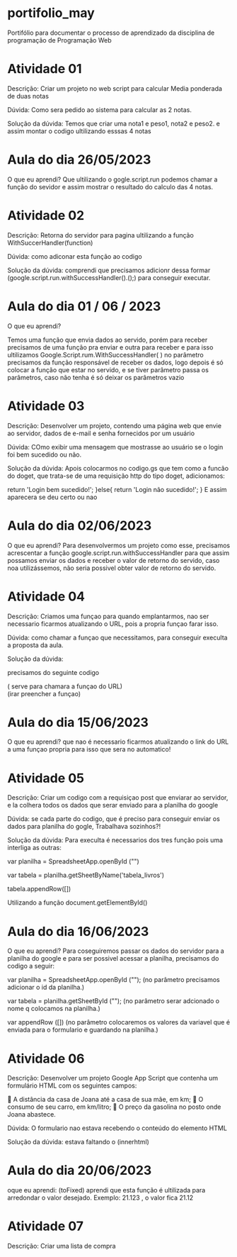 # portifolio_may
Portifólio para documentar o processo de aprendizado da disciplina de programação de Programação Web

<h1>Atividade 01</h1>

Descrição: Criar um projeto no web script para calcular Media ponderada de duas notas 

Dúvida: Como sera pedido ao sistema para calcular as 2 notas.

Solução da dúvida: Temos que criar uma nota1 e peso1, nota2 e peso2. e assim montar o codigo ultilizando esssas 4 notas 

<h1> Aula do dia   26/05/2023     </h1>

O que eu aprendi? Que ultilizando o gogle.script.run podemos chamar a função do sevidor e assim mostrar o resultado do calculo das 4 notas.


<h1>Atividade 02</h1>

Descrição: Retorna  do servidor para pagina ultilizando a função WithSuccerHandler(function)

Dúvida: como adiconar esta função ao codigo 

Solução da dúvida: comprendi que precisamos adicionr dessa formar  (google.script.run.withSuccessHandler().();) para conseguir executar.

<h1> Aula do dia   01 / 06 / 2023  </h1>

O que eu aprendi?

Temos uma função que envia dados ao servido, porém para receber precisamos de uma função pra enviar e outra para receber e para isso
ultilizamos Google.Script.rum.WithSuccessHandler( ) 
no parâmetro precisamos da função responsável de receber os dados, logo depois é só colocar a função que estar no servido, e se tiver parâmetro passa os parâmetros, caso não tenha é só deixar os parâmetros vazio


<h1>Atividade 03</h1>

Descrição: Desenvolver um projeto, contendo uma página
web que envie ao servidor, dados de e-mail e senha fornecidos por um usuário

Dúvida: COmo exibir uma mensagem
que mostrasse ao usuário se o login foi bem sucedido ou não. 

Solução da dúvida: Apois colocarmos no codigo.gs que tem como a funcão do doget, que trata-se de uma requisição http do tipo doget, adicionamos:

return 'Login bem sucedido!';
}else{
  return 'Login não sucedido!';
}
E assim aparecera se deu certo ou nao
  
<h1> Aula do dia   02/06/2023  </h1>

O que eu aprendi?
Para desenvolvermos um projeto como esse, precisamos acrescentar a função  google.script.run.withSuccessHandler para que assim possamos enviar os dados e receber o valor de retorno do servido, caso noa utilizássemos, não seria possivel obter valor de retorno do servido.


<h1>Atividade 04</h1>

Descrição: Criamos uma funçao para quando emplantarmos, nao ser necessario ficarmos atualizando o URL, pois a propria funçao farar isso.

Dúvida:
como chamar a funçao que necessitamos, para conseguir execulta a proposta da aula.

Solução da dúvida:

precisamos do seguinte codigo 

<? var url= pegarUrl()?>   ( serve para chamara a funçao do URL)

<form action="" method= "post"> (irar preencher a funçao)

<h1> Aula do dia    15/06/2023  </h1>

O que eu aprendi?
que nao é necessario ficarmos atualizando o link do URL a uma funçao propria para isso que sera no automatico!


<h1>Atividade 05</h1>

Descrição: Criar um codigo com a requisiçao post que enviarar ao servidor, e la colhera todos os dados que serar enviado para a planilha do google

Dúvida: se cada parte do codigo, que é preciso para conseguir enviar os dados para planilha do gogle, Trabalhava sozinhos?!

Solução da dúvida: Para execulta é necessarios dos tres função pois uma interliga as outras:

var planilha = SpreadsheetApp.openById ("")

var tabela = planilha.getSheetByName('tabela_livros')

tabela.appendRow([])

Utilizando a função document.getElementById()

<h1> Aula do dia    16/06/2023  </h1>

O que eu aprendi? Para coseguiremos passar os dados do servidor para a planilha do google e para ser possivel acessar a planilha, precisamos do codigo a seguir:

var planilha = SpreadsheetApp.openById ("");  (no parâmetro precisamos adicionar o id da planilha.)

var tabela = planilha.getSheetById ("");  (no parâmetro serar adcionado o nome q colocamos na planilha.)

var appendRow ([])  (no parâmetro colocaremos os valores da variavel que é enviada para o formulario e guardando na planilha.)



<h1> Atividade 06</h1>

Descrição: Desenvolver um projeto Google App
Script que contenha um formulário HTML com os seguintes campos:

 A distância da casa de Joana até a casa de sua mãe, em km;
 O consumo de seu carro, em km/litro;
 O preço da gasolina no posto onde Joana abastece.


Dúvida: O formulario nao estava recebendo  o conteúdo do elemento HTML

Solução da dúvida: estava faltando o (innerhtml)

<h1> Aula do dia 20/06/2023 </h1>

oque eu aprendi: (toFixed) aprendi que esta função é ultilizada para arredondar o valor desejado.
                Exemplo: 21.123 , o valor fica 21.12





<h1> Atividade 07</h1>

Descrição: Criar uma lista de compra 

